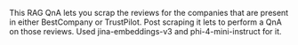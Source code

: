 This RAG QnA lets you scrap the reviews for the companies that are present in either BestCompany or TrustPilot. Post scraping it lets to perform a QnA on those reviews.
Used jina-embeddings-v3 and phi-4-mini-instruct for it.
